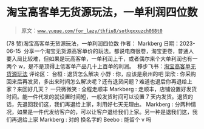 # 淘宝高客单无货源玩法，一单利润四位数

> 原文：[`www.yuque.com/for_lazy/thfiu8/sotkgxxuzch068t0`](https://www.yuque.com/for_lazy/thfiu8/sotkgxxuzch068t0)

<ne-h2 id="1298d560" data-lake-id="1298d560"><ne-heading-ext><ne-heading-anchor></ne-heading-anchor><ne-heading-fold></ne-heading-fold></ne-heading-ext><ne-heading-content><ne-text id="u36948f09">(78 赞)淘宝高客单无货源玩法，一单利润四位数</ne-text></ne-heading-content></ne-h2> <ne-p id="u94ab62ab" data-lake-id="u94ab62ab"><ne-text id="u2fef3ab7">作者： Markberg</ne-text></ne-p> <ne-p id="u243fd281" data-lake-id="u243fd281"><ne-text id="ua2ca086b">日期：2023-06-15</ne-text></ne-p> <ne-p id="u29c00172" data-lake-id="u29c00172"><ne-text id="udf38a51f"> 分享一个淘宝无货源高客单价的玩法。都说电商很卷，淘宝更卷，普通人要入局比较难，但如果是玩高客单，一单利润上千，或者偶尔来个大单利润也有一两个 w，是不是顶得上低客单产品几十上百单的利润。</ne-text></ne-p> <ne-p id="u7c473937" data-lake-id="u7c473937"><ne-text id="u69ed0975"> 移步飞书：</ne-text>[<ne-text id="uc14c7bf8">淘宝高客单无货源玩法</ne-text>](https://iv6ghbv3yvs.feishu.cn/docx/N3dadKnkqohfjSxc12wcTKfpnHc)</ne-p> <ne-hole id="u18586255" data-lake-id="u18586255"><ne-card data-card-name="hr" data-card-type="block" id="cyKN8" data-event-boundary="card"><ne-p id="uae90bda4" data-lake-id="uae90bda4"><ne-text id="u09128a11">评论区：</ne-text></ne-p> <ne-p id="uf6b70baa" data-lake-id="uf6b70baa"><ne-text id="u432377af">台桓 : 退货怎么解决</ne-text> <ne-text id="u9b4f1545">小野 : 你，应该是泉州的吧</ne-text> <ne-text id="u53bc38c1">梁欣 : 你采购回来后再发货，多出来时间怎么解决呢？还有退货问题？难道也退后你再退给上家？来回好几天？</ne-text> <ne-text id="u0190a285">一只微微笑 : 全程走顺丰</ne-text> <ne-text id="ud1033737">Markberg : 走顺丰，店铺设置好发货时间。能一件代发的就设置时间短，一般发货时间可以设置 7 天内发货。退货的话，先退回我们这，我们再退给上家，利用好七天无理由。</ne-text> <ne-text id="u1b93ba60">Markberg : 分两种情况，如果是一件代发给客户的，可以让客户退给我们上家。另一种是退我们这，我们再退给上家</ne-text> <ne-text id="u33fc2a5b">Markberg : 对的</ne-text> <ne-text id="uf3e34df6">换名字的 Beebo : 能留个 v 吗</ne-text></ne-p></ne-card></ne-hole>